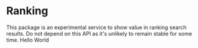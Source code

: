 # Ranking

This package is an experimental service to show value in ranking search results. Do not depend on this API as it's unlikely to remain stable for some time.
Hello World

